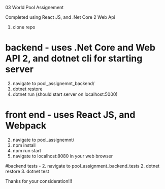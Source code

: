 03 World Pool Assignement

Completed using React JS, and .Net Core 2 Web Api

1. clone repo

# backend - uses .Net Core and Web API 2, and dotnet cli for starting server
2. navigate to pool_assignemnt_backend/
3. dotnet restore
4. dotnet run (should start server on localhost:5000)


# front end - uses React JS, and Webpack
2. navigate to pool_assignemnt/
2. npm install
3. npm run start
4. navigate to localhost:8080 in your web browser

#backend tests - 
2. navigate to pool_assignment_backend_tests
2. dotnet restore
3. dotnet test

Thanks for your consideration!!!